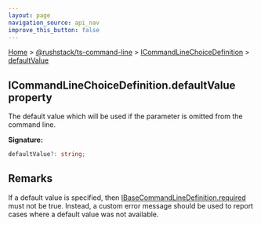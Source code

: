 ```yaml
---
layout: page
navigation_source: api_nav
improve_this_button: false
---
```



[Home](./index.md) &gt; [@rushstack/ts-command-line](./ts-command-line.md) &gt; [ICommandLineChoiceDefinition](./ts-command-line.icommandlinechoicedefinition.md) &gt; [defaultValue](./ts-command-line.icommandlinechoicedefinition.defaultvalue.md)

## ICommandLineChoiceDefinition.defaultValue property

The default value which will be used if the parameter is omitted from the command line.

<b>Signature:</b>

```typescript
defaultValue?: string;
```

## Remarks

If a default value is specified, then [IBaseCommandLineDefinition.required](./ts-command-line.ibasecommandlinedefinition.required.md) must not be true. Instead, a custom error message should be used to report cases where a default value was not available.
